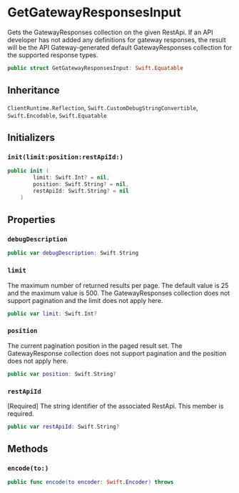 # GetGatewayResponsesInput

Gets the GatewayResponses collection on the given RestApi. If an API developer has not added any definitions for gateway responses, the result will be the API Gateway-generated default GatewayResponses collection for the supported response types.

``` swift
public struct GetGatewayResponsesInput: Swift.Equatable 
```

## Inheritance

`ClientRuntime.Reflection`, `Swift.CustomDebugStringConvertible`, `Swift.Encodable`, `Swift.Equatable`

## Initializers

### `init(limit:position:restApiId:)`

``` swift
public init (
        limit: Swift.Int? = nil,
        position: Swift.String? = nil,
        restApiId: Swift.String? = nil
    )
```

## Properties

### `debugDescription`

``` swift
public var debugDescription: Swift.String 
```

### `limit`

The maximum number of returned results per page. The default value is 25 and the maximum value is 500. The GatewayResponses collection does not support pagination and the limit does not apply here.

``` swift
public var limit: Swift.Int?
```

### `position`

The current pagination position in the paged result set. The GatewayResponse collection does not support pagination and the position does not apply here.

``` swift
public var position: Swift.String?
```

### `restApiId`

\[Required\] The string identifier of the associated RestApi.
This member is required.

``` swift
public var restApiId: Swift.String?
```

## Methods

### `encode(to:)`

``` swift
public func encode(to encoder: Swift.Encoder) throws 
```
